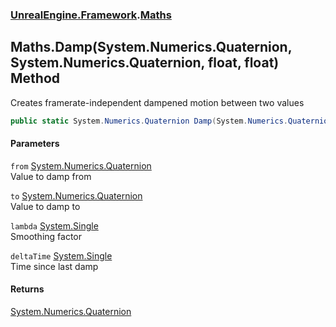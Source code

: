 ### [UnrealEngine.Framework](./UnrealEngine-Framework.md 'UnrealEngine.Framework').[Maths](./UnrealEngine-Framework-Maths.md 'UnrealEngine.Framework.Maths')
## Maths.Damp(System.Numerics.Quaternion, System.Numerics.Quaternion, float, float) Method
Creates framerate-independent dampened motion between two values  
```csharp
public static System.Numerics.Quaternion Damp(System.Numerics.Quaternion from, System.Numerics.Quaternion to, float lambda, float deltaTime);
```
#### Parameters
<a name='UnrealEngine-Framework-Maths-Damp(System-Numerics-Quaternion_System-Numerics-Quaternion_float_float)-from'></a>
`from` [System.Numerics.Quaternion](https://docs.microsoft.com/en-us/dotnet/api/System.Numerics.Quaternion 'System.Numerics.Quaternion')  
Value to damp from  
  
<a name='UnrealEngine-Framework-Maths-Damp(System-Numerics-Quaternion_System-Numerics-Quaternion_float_float)-to'></a>
`to` [System.Numerics.Quaternion](https://docs.microsoft.com/en-us/dotnet/api/System.Numerics.Quaternion 'System.Numerics.Quaternion')  
Value to damp to  
  
<a name='UnrealEngine-Framework-Maths-Damp(System-Numerics-Quaternion_System-Numerics-Quaternion_float_float)-lambda'></a>
`lambda` [System.Single](https://docs.microsoft.com/en-us/dotnet/api/System.Single 'System.Single')  
Smoothing factor  
  
<a name='UnrealEngine-Framework-Maths-Damp(System-Numerics-Quaternion_System-Numerics-Quaternion_float_float)-deltaTime'></a>
`deltaTime` [System.Single](https://docs.microsoft.com/en-us/dotnet/api/System.Single 'System.Single')  
Time since last damp  
  
#### Returns
[System.Numerics.Quaternion](https://docs.microsoft.com/en-us/dotnet/api/System.Numerics.Quaternion 'System.Numerics.Quaternion')  
